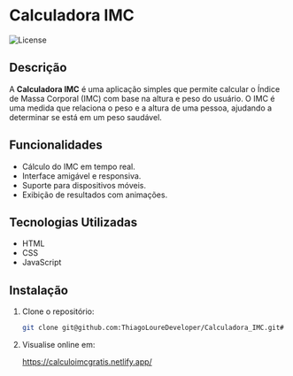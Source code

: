 # Calculadora IMC

![License](https://img.shields.io/badge/license-MIT-blue.svg)

## Descrição

A **Calculadora IMC** é uma aplicação simples que permite calcular o Índice de Massa Corporal (IMC) com base na altura e peso do usuário. O IMC é uma medida que relaciona o peso e a altura de uma pessoa, ajudando a determinar se está em um peso saudável.

## Funcionalidades

- Cálculo do IMC em tempo real.
- Interface amigável e responsiva.
- Suporte para dispositivos móveis.
- Exibição de resultados com animações.

## Tecnologias Utilizadas

- HTML
- CSS
- JavaScript

## Instalação

1. Clone o repositório:

   ```bash
   git clone git@github.com:ThiagoLoureDeveloper/Calculadora_IMC.git# Calculadora_IMC
2. Visualise online em:

      https://calculoimcgratis.netlify.app/
   
